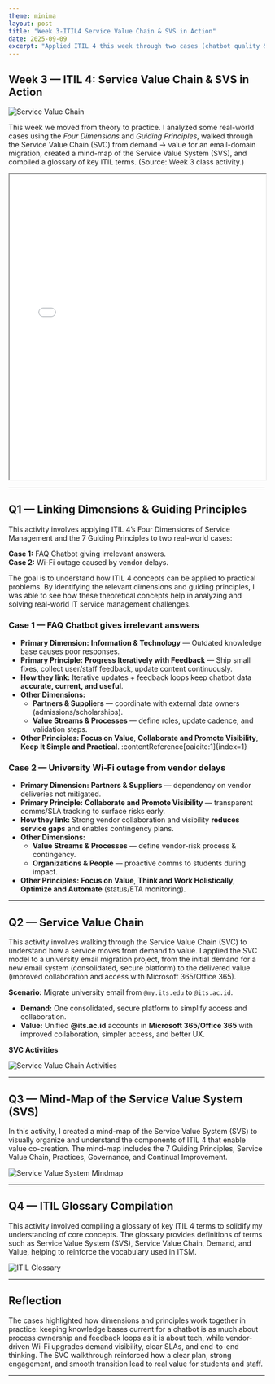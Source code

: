 ```yaml
---
theme: minima
layout: post
title: "Week 3-ITIL4 Service Value Chain & SVS in Action"
date: 2025-09-09
excerpt: "Applied ITIL 4 this week through two cases (chatbot quality & Wi-Fi vendor delays), mapped demand→value with the Service Value Chain for an email migration, created an SVS mind-map, and compiled an ITIL glossary."
---
```


## Week 3 — ITIL 4: Service Value Chain & SVS in Action

![Service Value Chain](/My-ITSM-Journey/assets/svc.jpg)

This week we moved from theory to practice. I analyzed some real-world cases using the *Four Dimensions* and *Guiding Principles*, walked through the Service Value Chain (SVC) from demand → value for an email-domain migration, created a mind-map of the Service Value System (SVS), and compiled a glossary of key ITIL terms. (Source: Week 3 class activity.) 
<iframe src="assets/Week3_ITIL_Activity.pdf" width="100%" height="600px">
  Your browser does not support PDFs. Please <a href="assets/Week3.pdf">download the PDF</a> to view it.
</iframe>

---

## Q1 — Linking Dimensions & Guiding Principles
This activity involves applying ITIL 4’s Four Dimensions of Service Management and the 7 Guiding Principles to two real-world cases:

**Case 1:** FAQ Chatbot giving irrelevant answers.\
**Case 2:** Wi-Fi outage caused by vendor delays.

The goal is to understand how ITIL 4 concepts can be applied to practical problems. By identifying the relevant dimensions and guiding principles, I was able to see how these theoretical concepts help in analyzing and solving real-world IT service management challenges.

### Case 1 — FAQ Chatbot gives irrelevant answers
- **Primary Dimension:** **Information & Technology** — Outdated knowledge base causes poor responses.
- **Primary Principle:** **Progress Iteratively with Feedback** — Ship small fixes, collect user/staff feedback, update content continuously.
- **How they link:** Iterative updates + feedback loops keep chatbot data **accurate, current, and useful**.
- **Other Dimensions:**  
  - **Partners & Suppliers** — coordinate with external data owners (admissions/scholarships).  
  - **Value Streams & Processes** — define roles, update cadence, and validation steps.
- **Other Principles:** **Focus on Value**, **Collaborate and Promote Visibility**, **Keep It Simple and Practical**. :contentReference[oaicite:1]{index=1}

### Case 2 — University Wi-Fi outage from vendor delays
- **Primary Dimension:** **Partners & Suppliers** — dependency on vendor deliveries not mitigated.
- **Primary Principle:** **Collaborate and Promote Visibility** — transparent comms/SLA tracking to surface risks early.
- **How they link:** Strong vendor collaboration and visibility **reduces service gaps** and enables contingency plans.
- **Other Dimensions:**  
  - **Value Streams & Processes** — define vendor-risk process & contingency.  
  - **Organizations & People** — proactive comms to students during impact.
- **Other Principles:** **Focus on Value**, **Think and Work Holistically**, **Optimize and Automate** (status/ETA monitoring). 

---

## Q2 — Service Value Chain
This activity involves walking through the Service Value Chain (SVC) to understand how a service moves from demand to value. I applied the SVC model to a university email migration project, from the initial demand for a new email system (consolidated, secure platform) to the delivered value (improved collaboration and access with Microsoft 365/Office 365).

**Scenario:** Migrate university email from `@my.its.edu` to `@its.ac.id`.

- **Demand:** One consolidated, secure platform to simplify access and collaboration.  
- **Value:** Unified **@its.ac.id** accounts in **Microsoft 365/Office 365** with improved collaboration, simpler access, and better UX.

**SVC Activities**

![Service Value Chain Activities](/My-ITSM-Journey/assets/q2_090925.jpg)

--- 

## Q3 — Mind-Map of the Service Value System (SVS)
In this activity, I created a mind-map of the Service Value System (SVS) to visually organize and understand the components of ITIL 4 that enable value co-creation. The mind-map includes the 7 Guiding Principles, Service Value Chain, Practices, Governance, and Continual Improvement.

![Service Value System Mindmap](/My-ITSM-Journey/assets/mindmapsvs.jpg)

--- 

## Q4 — ITIL Glossary Compilation
This activity involved compiling a glossary of key ITIL 4 terms to solidify my understanding of core concepts. The glossary provides definitions of terms such as Service Value System (SVS), Service Value Chain, Demand, and Value, helping to reinforce the vocabulary used in ITSM.

![ITIL Glossary](/My-ITSM-Journey/assets/q4_0909025.jpg)

--- 

## Reflection

The cases highlighted how dimensions and principles work together in practice: keeping knowledge bases current for a chatbot is as much about process ownership and feedback loops as it is about tech, while vendor-driven Wi-Fi upgrades demand visibility, clear SLAs, and end-to-end thinking. The SVC walkthrough reinforced how a clear plan, strong engagement, and smooth transition lead to real value for students and staff.

---
